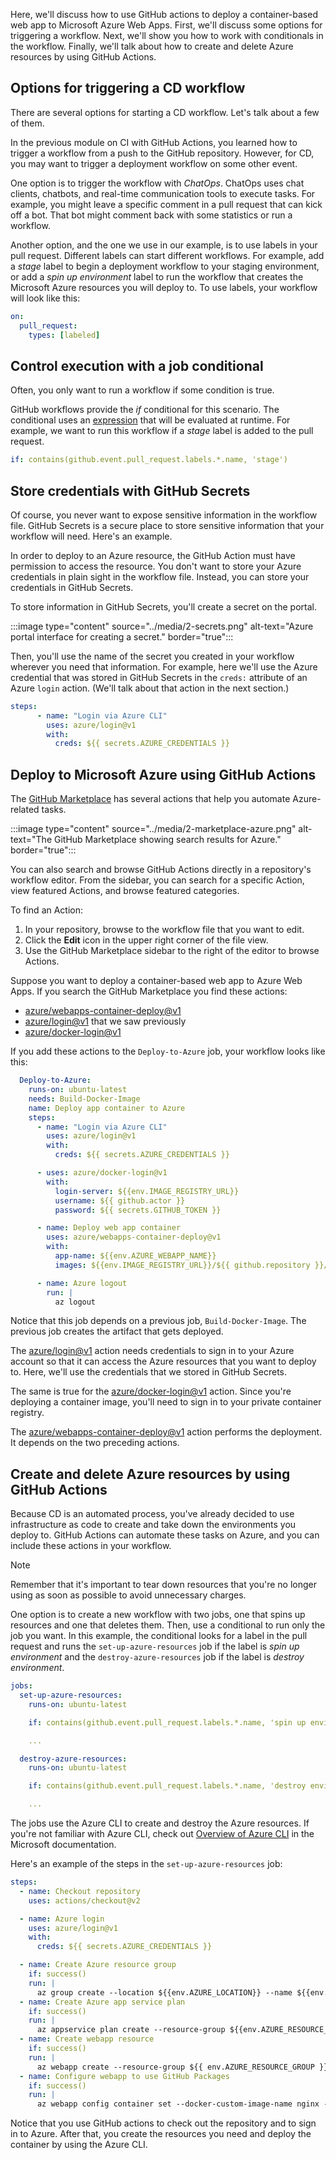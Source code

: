 Here, we'll discuss how to use GitHub actions to deploy a container-based web app to Microsoft Azure Web Apps. First, we'll discuss some options for triggering a workflow. Next, we'll show you how to work with conditionals in the workflow. Finally, we'll talk about how to create and delete Azure resources by using GitHub Actions.

## Options for triggering a CD workflow

There are several options for starting a CD workflow. Let's talk about a few of them.

In the previous module on CI with GitHub Actions, you learned how to trigger a workflow from a push to the GitHub repository. However, for CD, you may want to trigger a deployment workflow on some other event.

One option is to trigger the workflow with *ChatOps*. ChatOps uses chat clients, chatbots, and real-time communication tools to execute tasks. For example, you might leave a specific comment in a pull request that can kick off a bot. That bot might comment back with some statistics or run a workflow.

Another option, and the one we use in our example, is to use labels in your pull request. Different labels can start different workflows. For example, add a *stage* label to begin a deployment workflow to your staging environment, or add a *spin up environment* label to run the workflow that creates the Microsoft Azure resources you will deploy to. To use labels, your workflow will look like this:

```yml
on:
  pull_request:
    types: [labeled]
```

## Control execution with a job conditional

Often, you only want to run a workflow if some condition is true. 

GitHub workflows provide the *if* conditional for this scenario. The conditional uses an [expression](https://help.github.com/actions/reference/context-and-expression-syntax-for-github-actions?azure-portal=true) that will be evaluated at runtime. For example, we want to run this workflow if a *stage* label is added to the pull request.

```yml
if: contains(github.event.pull_request.labels.*.name, 'stage')
```

## Store credentials with GitHub Secrets

Of course, you never want to expose sensitive information in the workflow file. GitHub Secrets is a secure place to store sensitive information that your workflow will need. Here's an example.

In order to deploy to an Azure resource, the GitHub Action must have permission to access the resource. You don't want to store your Azure credentials in plain sight in the workflow file. Instead, you can store your credentials in GitHub Secrets.

To store information in GitHub Secrets, you'll create a secret on the portal.

:::image type="content" source="../media/2-secrets.png" alt-text="Azure portal interface for creating a secret." border="true":::

Then, you'll use the name of the secret you created in your workflow wherever you need that information. For example, here we'll use the Azure credential that was stored in GitHub Secrets in the ```creds:``` attribute of an Azure ```login``` action. (We'll talk about that action in the next section.)

```yml
steps:
      - name: "Login via Azure CLI"
        uses: azure/login@v1
        with:
          creds: ${{ secrets.AZURE_CREDENTIALS }}
```

## Deploy to Microsoft Azure using GitHub Actions

The [GitHub Marketplace](https://github.com/marketplace?type=actions&query=azure&azure-portal=true) has several actions that help you automate Azure-related tasks.

:::image type="content" source="../media/2-marketplace-azure.png" alt-text="The GitHub Marketplace showing search results for Azure." border="true":::

You can also search and browse GitHub Actions directly in a repository's workflow editor. From the sidebar, you can search for a specific Action, view featured Actions, and browse featured categories.

To find an Action:

1. In your repository, browse to the workflow file that you want to edit.
1. Click the **Edit** icon in the upper right corner of the file view.
1. Use the GitHub Marketplace sidebar to the right of the editor to browse Actions.

Suppose you want to deploy a container-based web app to Azure Web Apps. If you search the GitHub Marketplace you find these actions:

- [azure/webapps-container-deploy@v1](https://github.com/Azure/webapps-container-deploy?azure-portal=true)
- [azure/login@v1](https://github.com/Azure/login?azure-portal=true) that we saw previously  
- [azure/docker-login@v1](https://github.com/Azure/docker-login?azure-portal=true)

If you add these actions to the ```Deploy-to-Azure``` job, your workflow looks like this:

```yml
  Deploy-to-Azure:
    runs-on: ubuntu-latest
    needs: Build-Docker-Image
    name: Deploy app container to Azure
    steps:
      - name: "Login via Azure CLI"
        uses: azure/login@v1
        with:
          creds: ${{ secrets.AZURE_CREDENTIALS }}

      - uses: azure/docker-login@v1
        with:
          login-server: ${{env.IMAGE_REGISTRY_URL}}
          username: ${{ github.actor }}
          password: ${{ secrets.GITHUB_TOKEN }}

      - name: Deploy web app container
        uses: azure/webapps-container-deploy@v1
        with:
          app-name: ${{env.AZURE_WEBAPP_NAME}}
          images: ${{env.IMAGE_REGISTRY_URL}}/${{ github.repository }}/${{env.DOCKER_IMAGE_NAME}}:${{ github.sha }}

      - name: Azure logout
        run: |
          az logout
```

Notice that this job depends on a previous job, ```Build-Docker-Image```. The previous job creates the artifact that gets deployed.

The [azure/login@v1](https://github.com/Azure/login?azure-portal=true) action needs credentials to sign in to your Azure account so that it can access the Azure resources that you want to deploy to. Here, we'll use the credentials that we stored in GitHub Secrets.

The same is true for the [azure/docker-login@v1](https://github.com/Azure/docker-login?azure-portal=true) action. Since you're deploying a container image, you'll need to sign in to your private container registry.

The [azure/webapps-container-deploy@v1](https://github.com/Azure/webapps-container-deploy?azure-portal=true) action performs the deployment. It depends on the two preceding actions.

## Create and delete Azure resources by using GitHub Actions

Because CD is an automated process, you've already decided to use infrastructure as code to create and take down the environments you deploy to. GitHub Actions can automate these tasks on Azure, and you can include these actions in your workflow. 

> [!NOTE]
>Remember that it's important to tear down resources that you're no longer using as soon as possible to avoid unnecessary charges.

One option is to create a new workflow with two jobs, one that spins up resources and one that deletes them. Then, use a conditional to run only the job you want. In this example, the conditional looks for a label in the pull request and runs the ```set-up-azure-resources``` job if the label is *spin up environment* and the ```destroy-azure-resources``` job if the label is *destroy environment*.

```yml
jobs:
  set-up-azure-resources:
    runs-on: ubuntu-latest

    if: contains(github.event.pull_request.labels.*.name, 'spin up environment')

    ...

  destroy-azure-resources:
    runs-on: ubuntu-latest

    if: contains(github.event.pull_request.labels.*.name, 'destroy environment')

    ...
```

The jobs use the Azure CLI to create and destroy the Azure resources. If you're not familiar with Azure CLI, check out [Overview of Azure CLI](/cli/azure/?azure-portal=true&view=azure-cli-latest) in the Microsoft documentation.

Here's an example of the steps in the ```set-up-azure-resources``` job:

```yml
steps:
  - name: Checkout repository
    uses: actions/checkout@v2

  - name: Azure login
    uses: azure/login@v1
    with:
      creds: ${{ secrets.AZURE_CREDENTIALS }}

  - name: Create Azure resource group
    if: success()
    run: |
      az group create --location ${{env.AZURE_LOCATION}} --name ${{env.AZURE_RESOURCE_GROUP}} --subscription ${{secrets.AZURE_SUBSCRIPTION_ID}}
  - name: Create Azure app service plan
    if: success()
    run: |
      az appservice plan create --resource-group ${{env.AZURE_RESOURCE_GROUP}} --name ${{env.AZURE_APP_PLAN}} --is-linux --sku F1 --subscription ${{secrets.AZURE_SUBSCRIPTION_ID}}
  - name: Create webapp resource
    if: success()
    run: |
      az webapp create --resource-group ${{ env.AZURE_RESOURCE_GROUP }} --plan ${{ env.AZURE_APP_PLAN }} --name ${{ env.AZURE_WEBAPP_NAME }}  --deployment-container-image-name nginx --subscription ${{secrets.AZURE_SUBSCRIPTION_ID}}
  - name: Configure webapp to use GitHub Packages
    if: success()
    run: |
      az webapp config container set --docker-custom-image-name nginx --docker-registry-server-password ${{secrets.GITHUB_TOKEN}} --docker-registry-server-url https://docker.pkg.github.com --docker-registry-server-user ${{github.actor}} --name ${{ env.AZURE_WEBAPP_NAME }} --resource-group ${{ env.AZURE_RESOURCE_GROUP }} --subscription ${{secrets.AZURE_SUBSCRIPTION_ID}}

```

Notice that you use GitHub actions to check out the repository and to sign in to Azure. After that, you create the resources you need and deploy the container by using the Azure CLI.
